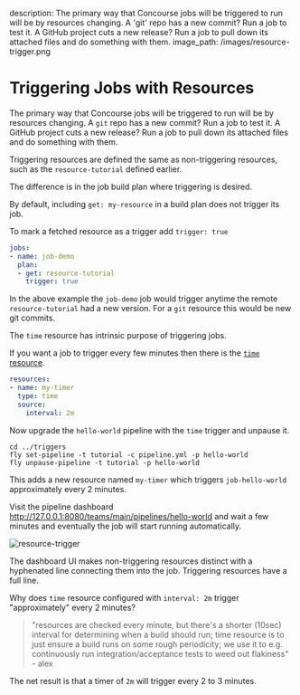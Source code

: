 description: The primary way that Concourse jobs will be triggered to run will be by resources changing. A 'git' repo has a new commit? Run a job to test it. A GitHub project cuts a new release? Run a job to pull down its attached files and do something with them.
image_path: /images/resource-trigger.png

# Triggering Jobs with Resources

The primary way that Concourse jobs will be triggered to run will be by resources changing. A `git` repo has a new commit? Run a job to test it. A GitHub project cuts a new release? Run a job to pull down its attached files and do something with them.

Triggering resources are defined the same as non-triggering resources, such as the `resource-tutorial` defined earlier.

The difference is in the job build plan where triggering is desired.

By default, including `get: my-resource` in a build plan does not trigger its job.

To mark a fetched resource as a trigger add `trigger: true`

```yaml
jobs:
- name: job-demo
  plan:
  - get: resource-tutorial
    trigger: true
```

In the above example the `job-demo` job would trigger anytime the remote `resource-tutorial` had a new version. For a `git` resource this would be new git commits.

The `time` resource has intrinsic purpose of triggering jobs.

If you want a job to trigger every few minutes then there is the [`time` resource](https://github.com/concourse/time-resource#readme).

```yaml
resources:
- name: my-timer
  type: time
  source:
    interval: 2m
```

Now upgrade the `hello-world` pipeline with the `time` trigger and unpause it.

```
cd ../triggers
fly set-pipeline -t tutorial -c pipeline.yml -p hello-world
fly unpause-pipeline -t tutorial -p hello-world
```

This adds a new resource named `my-timer` which triggers `job-hello-world` approximately every 2 minutes.

Visit the pipeline dashboard http://127.0.0.1:8080/teams/main/pipelines/hello-world and wait a few minutes and eventually the job will start running automatically.

![resource-trigger](/images/resource-trigger.png)

The dashboard UI makes non-triggering resources distinct with a hyphenated line connecting them into the job. Triggering resources have a full line.

Why does `time` resource configured with `interval: 2m` trigger "approximately" every 2 minutes?

> "resources are checked every minute, but there's a shorter (10sec) interval for determining when a build should run; time resource is to just ensure a build runs on some rough periodicity; we use it to e.g. continuously run integration/acceptance tests to weed out flakiness" - alex

The net result is that a timer of `2m` will trigger every 2 to 3 minutes.

